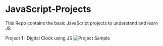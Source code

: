 # JavaScript-Projects
This Repo contains the basic JavaScript projects to understand and learn JS


Project 1 : Digital Clock using JS
![Project Sample](Img.png)
